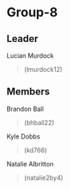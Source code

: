 # Group-8
## Leader
Lucian Murdock

> (lmurdock12)
  
## Members
Brandon Ball

> (bhball22)
  
Kyle Dobbs

> (kd766)
  
Natalie Albritton

>(natalie2by4)
